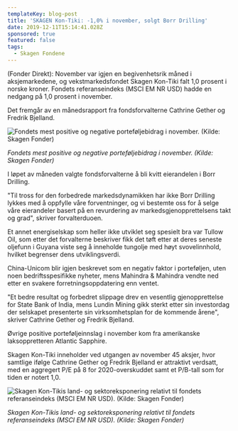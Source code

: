 ```yaml
---
templateKey: blog-post
title: 'SKAGEN Kon-Tiki: -1,0% i november, solgt Borr Drilling'
date: 2019-12-11T15:14:41.028Z
sponsored: true
featured: false
tags:
  - Skagen Fondene
---
```

(Fonder Direkt): November var igjen en begivenhetsrik måned i aksjemarkedene, og vekstmarkedsfondet Skagen Kon-Tiki falt 1,0 prosent i norske kroner. Fondets referanseindeks (MSCI EM NR USD) hadde en nedgang på 1,0 prosent i november.



Det fremgår av en månedsrapport fra fondsforvalterne Cathrine Gether og Fredrik Bjelland.



![Fondets mest positive og negative porteføljebidrag i november. (Kilde: Skagen Fonder)](/img/tiki.png "Fondets mest positive og negative porteføljebidrag i november. (Kilde: Skagen Fonder)")

_Fondets mest positive og negative porteføljebidrag i november. (Kilde: Skagen Fonder)_



I løpet av måneden valgte fondsforvalterne å bli kvitt eierandelen i Borr Drilling.



"Til tross for den forbedrede markedsdynamikken har ikke Borr Drilling lykkes med å oppfylle våre forventninger, og vi bestemte oss for å selge våre eierandeler basert på en revurdering av markedsgjenopprettelsens takt og grad", skriver forvalterduoen.



Et annet energiselskap som heller ikke utviklet seg spesielt bra var Tullow Oil, som etter det forvalterne beskriver fikk det tøft etter at deres seneste oljefunn i Guyana viste seg å inneholde tungolje med høyt svovelinnhold, hvilket begrenser dens utviklingsverdi.



China-Unicom blir igjen beskrevet som en negativ faktor i porteføljen, uten noen bedriftsspesifikke nyheter, mens Mahindra & Mahindra vendte ned etter en svakere forretningsoppdatering enn ventet.



"Et bedre resultat og forbedret slippage drev en vesentlig gjenopprettelse for State Bank of India, mens Lundin Mining gikk sterkt etter sin investordag der selskapet presenterte sin virksomhetsplan for de kommende årene", skriver Cathrine Gether og Fredrik Bjelland.



Øvrige positive porteføljeinnslag i november kom fra amerikanske laksoppretteren Atlantic Sapphire.



Skagen Kon-Tiki inneholder ved utgangen av november 45 aksjer, hvor samtlige ifølge Cathrine Gether og Fredrik Bjelland er attraktivt verdsatt, med en aggregert P/E på 8 for 2020-overskuddet samt et P/B-tall som for tiden er notert 1,0.



![Skagen Kon-Tikis land- og sektoreksponering relativt til fondets referanseindeks (MSCI EM NR USD). (Kilde: Skagen Fonder)](/img/tiki2.png "Skagen Kon-Tikis land- og sektoreksponering relativt til fondets referanseindeks (MSCI EM NR USD). (Kilde: Skagen Fonder)")

_Skagen Kon-Tikis land- og sektoreksponering relativt til fondets referanseindeks (MSCI EM NR USD). (Kilde: Skagen Fonder)_

